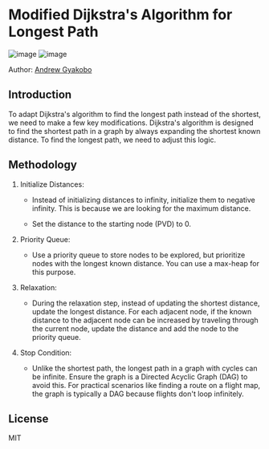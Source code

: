 # Modified Dijkstra's Algorithm for Longest Path

![image](https://img.shields.io/badge/Python-FFD43B?style=for-the-badge&logo=python&logoColor=blue)
![image](https://img.shields.io/badge/windows%20terminal-4D4D4D?style=for-the-badge&logo=windows%20terminal&logoColor=white)

Author: [Andrew Gyakobo](https://github.com/Gyakobo)

## Introduction

To adapt Dijkstra's algorithm to find the longest path instead of the shortest, we need to make a few key modifications. Dijkstra's algorithm is designed to find the shortest path in a graph by always expanding the shortest known distance. To find the longest path, we need to adjust this logic.

## Methodology

1. Initialize Distances:

    * Instead of initializing distances to infinity, initialize them to negative infinity. This is because we are looking for the maximum distance.
    
    * Set the distance to the starting node (PVD) to 0.

2. Priority Queue:

    * Use a priority queue to store nodes to be explored, but prioritize nodes with the longest known distance. You can use a max-heap for this purpose.

3. Relaxation:

    * During the relaxation step, instead of updating the shortest distance, update the longest distance. For each adjacent node, if the known distance to the adjacent node can be increased by traveling through the current node, update the distance and add the node to the priority queue.

4. Stop Condition:

    * Unlike the shortest path, the longest path in a graph with cycles can be infinite. Ensure the graph is a Directed Acyclic Graph (DAG) to avoid this. For practical scenarios like finding a route on a flight map, the graph is typically a DAG because flights don't loop infinitely.


## License
MIT